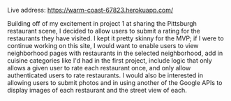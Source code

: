 Live address: https://warm-coast-67823.herokuapp.com/

Building off of my excitement in project 1 at sharing the Pittsburgh restaurant scene, I decided to allow users to submit a rating for the restaurants they have visited. I kept it pretty skinny for the MVP; if I were to continue working on this site, I would want to enable users to view neighborhood pages with restaurants in the selected neighborhood, add in cuisine categories like I'd had in the first project, include logic that only allows a given user to rate each restaurant once, and only allow authenticated users to rate restaurants. I would also be interested in allowing users to submit photos and in using another of the Google APIs to display images of each restaurant and the street view of each.